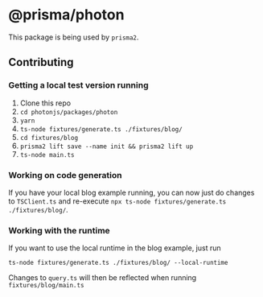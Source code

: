 # @prisma/photon

This package is being used by `prisma2`.

## Contributing

### Getting a local test version running

1. Clone this repo
2. `cd photonjs/packages/photon`
3. `yarn`
4. `ts-node fixtures/generate.ts ./fixtures/blog/`
5. `cd fixtures/blog`
6. `prisma2 lift save --name init && prisma2 lift up`
7. `ts-node main.ts`

### Working on code generation

If you have your local blog example running, you can now just do changes to `TSClient.ts` and re-execute `npx ts-node fixtures/generate.ts ./fixtures/blog/`.

### Working with the runtime

If you want to use the local runtime in the blog example, just run

```
ts-node fixtures/generate.ts ./fixtures/blog/ --local-runtime
```

Changes to `query.ts` will then be reflected when running `fixtures/blog/main.ts`
